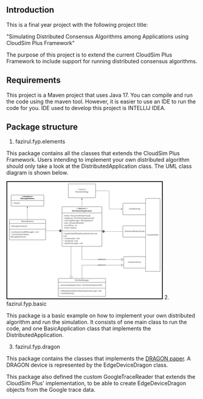 ## Introduction

This is a final year project with the following project title:

"Simulating Distributed Consensus Algorithms among Applications using CloudSim Plus Framework"

The purpose of this project is to extend the current CloudSim Plus Framework to include support for running distributed consensus algorithms.

## Requirements

This project is a Maven project that uses Java 17. You can compile and run the code using the maven tool.
However, it is easier to use an IDE to run the code for you. IDE used to develop this project is INTELLIJ IDEA.


## Package structure

1. fazirul.fyp.elements

This package contains all the classes that extends the CloudSim Plus Framework. 
Users intending to implement your own distributed algorithm should only take a look at the DistributedApplication class.
The UML class diagram is shown below.

![UML Class Diagram](class_diagram.png)
2. fazirul.fyp.basic

This package is a basic example on how to implement your own distributed algorithm and run the simulation. It consists of one main class to run the code, 
and one BasicApplication class that implements the DistributedApplication. 

3. fazirul.fyp.dragon

This package contains the classes that implements the [DRAGON paper](https://github.com/netgroup-polito/dragon). 
A DRAGON device is represented by the EdgeDeviceDragon class.



This package also defined the custom GoogleTraceReader that extends the CloudSim Plus' implementation, to be able to create EdgeDeviceDragon objects
from the Google trace data.
